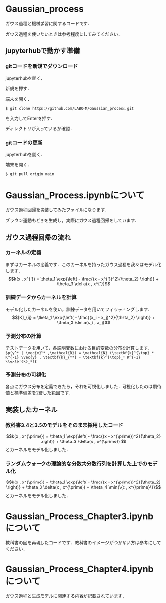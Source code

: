 # Gaussian_process
ガウス過程と機械学習に関するコードです．

ガウス過程を使いたいときは参考程度にしてみてください．

## jupyterhubで動かす準備
### gitコードを新規でダウンロード
jupyterhubを開く．

新規を押す．

端末を開く．

```
$ git clone https://github.com/LABO-M/Gaussian_process.git
```

を入力してEnterを押す．

ディレクトリが入っているか確認．
### gitコードの更新
jupyterhubを開く．

端末を開く．

```
$ git pull origin main
```


# Gaussian_Process.ipynbについて
ガウス過程回帰を実装してみたファイルになります．

ブラウン運動もどきを生成し，実際にガウス過程回帰をしています．
## ガウス過程回帰の流れ
### カーネルの定義
まずはカーネルの定義です．このカーネルを持ったガウス過程を我々はモデル化します．
$$k(x , x^{'}) = \theta_1 \exp{\left( - \frac{(x - x^{'})^2}{\theta_2} \right)} + \theta_3 \delta(x , x^{'})$$
### 訓練データからカーネルを計算
モデル化したカーネルを使い，訓練データを用いてフィッティングします．
$$[K]_{ij} = \theta_1 \exp{\left( - \frac{(x_i - x_j)^2}{\theta_2} \right)} + \theta_3 \delta(x_i , x_j)$$
### 予測分布の計算
テストデータを用いて，各説明変数における目的変数の分布を計算します．
`$p(y^* | \vec{x}^* ,\mathcal{D}) = \mathcal{N} (\textbf{k}^{\top}_* K^{-1} \vec{y} , \textbf{k}_{**} - \textbf{k}^{\top}_* K^{-1} \textbf{k}_*)$`
### 予測分布の可視化
各点にガウス分布を定義できたら，それを可視化しました．可視化したのは期待値と標準偏差を2倍した範囲です．
## 実装したカーネル
### 教科書3.4と3.5のモデルをそのまま採用したコード
$$k(x , x^{\prime}) = \theta_1 \exp{\left( - \frac{(x - x^{\prime})^2}{\theta_2} \right)} + \theta_3 \delta(x , x^{\prime}) $$
とカーネルをモデル化しました．
### ランダムウォークの理論的な分散共分散行列を計算した上でのモデル化
$$k(x , x^{\prime}) = \theta_1 \exp{\left( - \frac{(x - x^{\prime})^2}{\theta_2} \right)} + \theta_3 \delta(x , x^{\prime}) + \theta_4 \min{\{x , x^{\prime}\}}$$
とカーネルをモデル化しました．
# Gaussian_Process_Chapter3.ipynbについて
教科書の図を再現したコードです．教科書のイメージがつかない方は参考にしてください．

# Gaussian_Process_Chapter4.ipynbについて
ガウス過程と生成モデルに関連する内容が記載されています．
